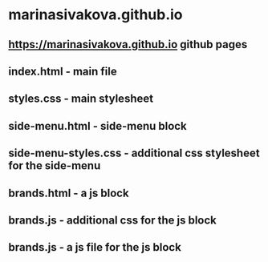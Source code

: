# marinasivakova.github.io
## https://marinasivakova.github.io  github pages
## index.html - main file
## styles.css - main stylesheet
## side-menu.html - side-menu block
## side-menu-styles.css - additional css stylesheet for the side-menu
## brands.html - a js block
## brands.js - additional css for the js block
## brands.js - a js file for the js block
